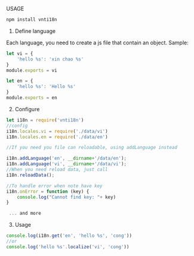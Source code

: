 USAGE

```javascript
npm install vnti18n
```

1. Define language

Each language, you need to create a js file that contain an object.
Sample:

```javascript
let vi = {
    'hello %s': 'xin chao %s'
}
module.exports = vi
```

```javascript
let en = {
    'hello %s': 'Hello %s'
}
module.exports = en
```

2. Configure

```javascript
let i18n = require('vnti18n')
//config
i18n.locales.vi = require('./data/vi')
i18n.locales.en = require('./data/en')

//If you need you file can reloadable, using addLanguage instead

i18n.addLanguage('en', __dirname+'/data/en');
i18n.addLanguage('vi', __dirname+'/data/vi');
//When you need reload data, just call
i18n.reloadData();

//To handle error when note have key
i18n.onError = function (key) {
    console.log("Cannot find key: "+ key)
}

 ... and more
```

3. Usage

```javascript
console.log(i18n.get('en', 'hello %s', 'cong'))
//or
console.log('hello %s'.localize('vi', 'cong'))
```


